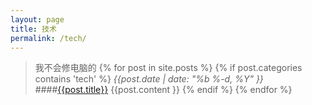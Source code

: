 ```yaml
---
layout: page
title: 技术
permalink: /tech/
---
```

> 我不会修电脑的
{% for post in site.posts %}
{% if post.categories contains 'tech' %}
*{{post.date | date: "%b %-d, %Y" }}*   
####[{{post.title}}]({{post.url}})
{{post.content }}
{% endif %}
{% endfor %}
